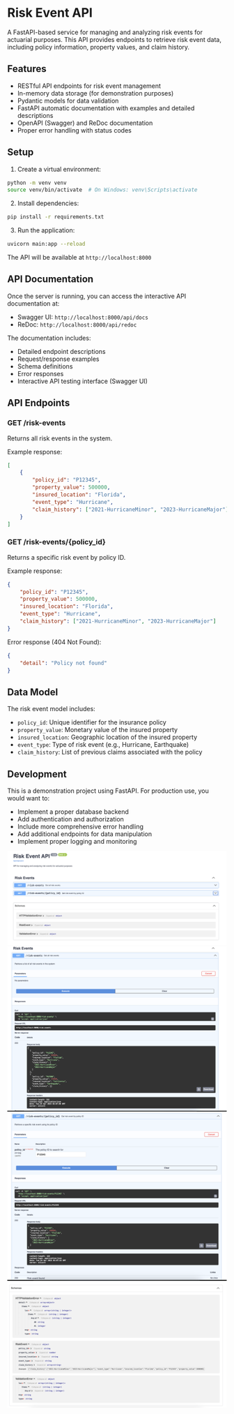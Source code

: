 # Risk Event API

A FastAPI-based service for managing and analyzing risk events for actuarial purposes. This API provides endpoints to retrieve risk event data, including policy information, property values, and claim history.

## Features

- RESTful API endpoints for risk event management
- In-memory data storage (for demonstration purposes)
- Pydantic models for data validation
- FastAPI automatic documentation with examples and detailed descriptions
- OpenAPI (Swagger) and ReDoc documentation
- Proper error handling with status codes

## Setup

1. Create a virtual environment:
```bash
python -m venv venv
source venv/bin/activate  # On Windows: venv\Scripts\activate
```

2. Install dependencies:
```bash
pip install -r requirements.txt
```

3. Run the application:
```bash
uvicorn main:app --reload
```

The API will be available at `http://localhost:8000`

## API Documentation

Once the server is running, you can access the interactive API documentation at:
- Swagger UI: `http://localhost:8000/api/docs`
- ReDoc: `http://localhost:8000/api/redoc`

The documentation includes:
- Detailed endpoint descriptions
- Request/response examples
- Schema definitions
- Error responses
- Interactive API testing interface (Swagger UI)

## API Endpoints

### GET /risk-events
Returns all risk events in the system.

Example response:
```json
[
    {
        "policy_id": "P12345",
        "property_value": 500000,
        "insured_location": "Florida",
        "event_type": "Hurricane",
        "claim_history": ["2021-HurricaneMinor", "2023-HurricaneMajor"]
    }
]
```

### GET /risk-events/{policy_id}
Returns a specific risk event by policy ID.

Example response:
```json
{
    "policy_id": "P12345",
    "property_value": 500000,
    "insured_location": "Florida",
    "event_type": "Hurricane",
    "claim_history": ["2021-HurricaneMinor", "2023-HurricaneMajor"]
}
```

Error response (404 Not Found):
```json
{
    "detail": "Policy not found"
}
```

## Data Model

The risk event model includes:
- `policy_id`: Unique identifier for the insurance policy
- `property_value`: Monetary value of the insured property
- `insured_location`: Geographic location of the insured property
- `event_type`: Type of risk event (e.g., Hurricane, Earthquake)
- `claim_history`: List of previous claims associated with the policy

## Development

This is a demonstration project using FastAPI. For production use, you would want to:
- Implement a proper database backend
- Add authentication and authorization
- Include more comprehensive error handling
- Add additional endpoints for data manipulation
- Implement proper logging and monitoring

![RiskEventAPI-Docs.png](images/RiskEventAPI-Docs.png)
![RiskEvents.png](images/RiskEvents.png)
![RiskEventsPolicyId.png](images/RiskEventsPolicyId.png)
![Schema.png](images/Schema.png)
